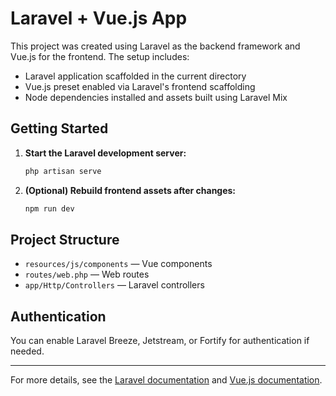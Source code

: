 # Laravel + Vue.js App

This project was created using Laravel as the backend framework and Vue.js for the frontend. The setup includes:

- Laravel application scaffolded in the current directory
- Vue.js preset enabled via Laravel's frontend scaffolding
- Node dependencies installed and assets built using Laravel Mix

## Getting Started

1. **Start the Laravel development server:**
   ```sh
   php artisan serve
   ```
2. **(Optional) Rebuild frontend assets after changes:**
   ```sh
   npm run dev
   ```

## Project Structure
- `resources/js/components` — Vue components
- `routes/web.php` — Web routes
- `app/Http/Controllers` — Laravel controllers

## Authentication
You can enable Laravel Breeze, Jetstream, or Fortify for authentication if needed.

---

For more details, see the [Laravel documentation](https://laravel.com/docs) and [Vue.js documentation](https://vuejs.org/v2/guide/).
